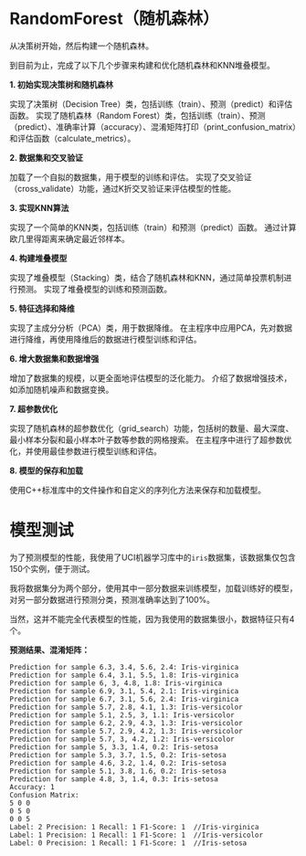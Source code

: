 # RandomForest（随机森林）
 从决策树开始，然后构建一个随机森林。

到目前为止，完成了以下几个步骤来构建和优化随机森林和KNN堆叠模型。

**1. 初始实现决策树和随机森林**

实现了决策树（Decision Tree）类，包括训练（train）、预测（predict）和评估函数。
实现了随机森林（Random Forest）类，包括训练（train）、预测（predict）、准确率计算（accuracy）、混淆矩阵打印（print_confusion_matrix）和评估函数（calculate_metrics）。

**2. 数据集和交叉验证**

加载了一个自拟的数据集，用于模型的训练和评估。
实现了交叉验证（cross_validate）功能，通过K折交叉验证来评估模型的性能。

**3. 实现KNN算法**

实现了一个简单的KNN类，包括训练（train）和预测（predict）函数。
通过计算欧几里得距离来确定最近邻样本。

**4. 构建堆叠模型**

实现了堆叠模型（Stacking）类，结合了随机森林和KNN，通过简单投票机制进行预测。
实现了堆叠模型的训练和预测函数。

**5. 特征选择和降维**

实现了主成分分析（PCA）类，用于数据降维。
在主程序中应用PCA，先对数据进行降维，再使用降维后的数据进行模型训练和评估。

**6. 增大数据集和数据增强**

增加了数据集的规模，以更全面地评估模型的泛化能力。
介绍了数据增强技术，如添加随机噪声和数据变换。

**7. 超参数优化**

实现了随机森林的超参数优化（grid_search）功能，包括树的数量、最大深度、最小样本分裂和最小样本叶子数等参数的网格搜索。
在主程序中进行了超参数优化，并使用最佳参数进行模型训练和评估。

**8. 模型的保存和加载**

使用C++标准库中的文件操作和自定义的序列化方法来保存和加载模型。

# 模型测试
为了预测模型的性能，我使用了UCI机器学习库中的`iris`数据集，该数据集仅包含150个实例，便于测试。

我将数据集分为两个部分，使用其中一部分数据来训练模型，加载训练好的模型，对另一部分数据进行预测分类，预测准确率达到了100%。

当然，这并不能完全代表模型的性能，因为我使用的数据集很小，数据特征只有4个。 

**预测结果、混淆矩阵：**
```
Prediction for sample 6.3, 3.4, 5.6, 2.4: Iris-virginica
Prediction for sample 6.4, 3.1, 5.5, 1.8: Iris-virginica
Prediction for sample 6, 3, 4.8, 1.8: Iris-virginica
Prediction for sample 6.9, 3.1, 5.4, 2.1: Iris-virginica
Prediction for sample 6.7, 3.1, 5.6, 2.4: Iris-virginica
Prediction for sample 5.7, 2.8, 4.1, 1.3: Iris-versicolor
Prediction for sample 5.1, 2.5, 3, 1.1: Iris-versicolor
Prediction for sample 6.2, 2.9, 4.3, 1.3: Iris-versicolor
Prediction for sample 5.7, 2.9, 4.2, 1.3: Iris-versicolor
Prediction for sample 5.7, 3, 4.2, 1.2: Iris-versicolor
Prediction for sample 5, 3.3, 1.4, 0.2: Iris-setosa
Prediction for sample 5.3, 3.7, 1.5, 0.2: Iris-setosa
Prediction for sample 4.6, 3.2, 1.4, 0.2: Iris-setosa
Prediction for sample 5.1, 3.8, 1.6, 0.2: Iris-setosa
Prediction for sample 4.8, 3, 1.4, 0.3: Iris-setosa
Accuracy: 1
Confusion Matrix:
5 0 0
0 5 0
0 0 5
Label: 2 Precision: 1 Recall: 1 F1-Score: 1  //Iris-virginica
Label: 1 Precision: 1 Recall: 1 F1-Score: 1  //Iris-versicolor
Label: 0 Precision: 1 Recall: 1 F1-Score: 1  //Iris-setosa
```
